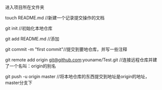 进入项目所在文件夹

touch README.md //新建一个记录提交操作的文档

git init //初始化本地仓库

git add README.md //添加

git commit -m "first commit"//提交到要地仓库，并写一些注释

git remote add origin git@github.com:youname/Test.git //连接远程仓库并建了一个名叫：origin的别名

git push -u origin master //将本地仓库的东西提交到地址是origin的地址，master分支下
